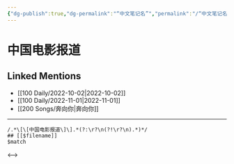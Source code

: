 ```yaml
---
{"dg-publish":true,"dg-permalink":"“中文笔记名”","permalink":"/“中文笔记名”/"}
---
```


# 中国电影报道

## Linked Mentions
- [[100 Daily/2022-10-02\|2022-10-02]]
- [[100 Daily/2022-11-01\|2022-11-01]]
- [[200 Songs/奔向你\|奔向你]]


---

```expander
/.*\[\[中国电影报道\]\].*(?:\r?\n(?!\r?\n).*)*/
## [[$filename]]
$match
```

<-->

